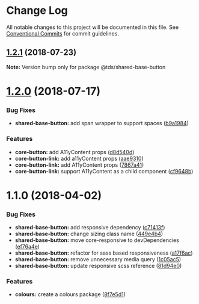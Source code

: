 # Change Log

All notable changes to this project will be documented in this file.
See [Conventional Commits](https://conventionalcommits.org) for commit guidelines.

<a name="1.2.1"></a>
## [1.2.1](https://github.com/telus/tds-core/compare/@tds/shared-base-button@1.2.0...@tds/shared-base-button@1.2.1) (2018-07-23)




**Note:** Version bump only for package @tds/shared-base-button

<a name="1.2.0"></a>
# [1.2.0](https://github.com/telus/tds-core/compare/@tds/shared-base-button@1.1.0...@tds/shared-base-button@1.2.0) (2018-07-17)


### Bug Fixes

* **shared-base-button:** add span wrapper to support spaces ([b9a1984](https://github.com/telus/tds-core/commit/b9a1984))


### Features

* **core-button:** add A11yContent props ([d8d540d](https://github.com/telus/tds-core/commit/d8d540d))
* **core-button-link:** add a11yContent props ([aae9310](https://github.com/telus/tds-core/commit/aae9310))
* **core-button-link:** add A11yContent props ([7867a41](https://github.com/telus/tds-core/commit/7867a41))
* **core-button-link:** support A11yContent as a child component ([cf9648b](https://github.com/telus/tds-core/commit/cf9648b))




<a name="1.1.0"></a>
# 1.1.0 (2018-04-02)


### Bug Fixes

* **shared-base-button:** add responsive dependency ([c71413f](https://github.com/telusdigital/tds/commit/c71413f))
* **shared-base-button:** change sizing class name ([449e4b4](https://github.com/telusdigital/tds/commit/449e4b4))
* **shared-base-button:** move core-responsive to devDependencies ([ef76a4e](https://github.com/telusdigital/tds/commit/ef76a4e))
* **shared-base-button:** refactor for sass based responsiveness ([a17f6ac](https://github.com/telusdigital/tds/commit/a17f6ac))
* **shared-base-button:** remove unnecessary media query ([1c05ac5](https://github.com/telusdigital/tds/commit/1c05ac5))
* **shared-base-button:** update responsive scss reference ([81d94e0](https://github.com/telusdigital/tds/commit/81d94e0))


### Features

* **colours:** create a colours package ([8f7e5d1](https://github.com/telusdigital/tds/commit/8f7e5d1))
